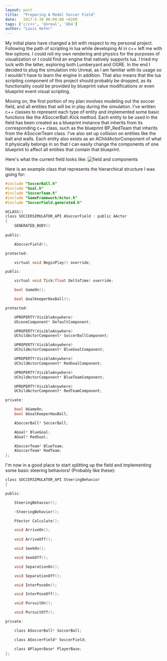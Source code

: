 ```yaml
---
layout: post
title:  "Preparing A Model Soccer Field"
date:   2017-5-30 00:00:00 +0200
tags: ['c/c++', 'Unreal', 'UE4']
author: "Louis Hofer"
---
```


My initial plans have changed a bit with respect to my personal project.
Following the path of scripting in lua while developing AI in c++ left me with few options.
I could roll my own rendering and physics for the purposes of visualization or I could find an engine that natively supports lua.
I tried my luck with the latter, exploring both Lumberyard and OGRE.
In the end I decided to plug the simulation into Unreal, as I am familiar with its usage so I wouldn't have to learn the engine in addition.
That also means that the lua scripting component of this project should probably be dropped, as its functionality could be provided by blueprint value modifications or even blueprint event visual scripting.

Moving on, the first portion of my plan involves modeling out the soccer field, and all entities that will be in play during the simulation.
I've written c++ classes to represent each type of entity and implemented some basic functions like the ASoccerBall::Kick method.
Each entity to be used in the field has been created as a blueprint instance that inherits from its corresponding c++ class, such as the blueprint BP_RedTeam that inherits from the ASoccerTeam class.
I've also set up collision on entities like the ball and walls.
Each entity also exists as an AChildActorComponent of what it physically belongs in so that I can easily change the components of one blueprint to affect all entities that contain that blueprint.

Here's what the current field looks like:
![field and components](http://louishofer.com/images/field%20and%20components.PNG "Field and Components")

Here is an example class that represents the hierarchical structure I was going for:
```c
#include "SoccerBall.h"
#include "Goal.h"
#include "SoccerTeam.h"
#include "GameFramework/Actor.h"
#include "SoccerField.generated.h"

UCLASS()
class SOCCERSIMULATOR_API ASoccerField : public AActor
{
	GENERATED_BODY()
	
public:	

	ASoccerField();

protected:

	virtual void BeginPlay() override;

public:	

	virtual void Tick(float DeltaTime) override;

	bool GameOn();

	bool GoalKeeperHasBall();

protected:

	UPROPERTY(VisibleAnywhere)
	USceneComponent* DefaultComponent;

	UPROPERTY(VisibleAnywhere)
	UChildActorComponent* SoccerBallComponent;

	UPROPERTY(VisibleAnywhere)
	UChildActorComponent* BlueGoalComponent;

	UPROPERTY(VisibleAnywhere)
	UChildActorComponent* RedGoalComponent;

	UPROPERTY(VisibleAnywhere)
	UChildActorComponent* BlueTeamComponent;

	UPROPERTY(VisibleAnywhere)
	UChildActorComponent* RedTeamComponent;

private:

	bool bGameOn;
	bool bGoalKeeperHasBall;

	ASoccerBall* SoccerBall;

	AGoal* BlueGoal;
	AGoal* RedGoal;

	ASoccerTeam* BlueTeam;
	ASoccerTeam* RedTeam;
};
```

I'm now in a good place to start splitting up the field and implementing some basic steering behaviors! (Probably like these):
```c
class SOCCERSIMULATOR_API SteeringBehavior
{

public:

	SteeringBehavior();

	~SteeringBehavior();

	FVector Calculate();

	void ArriveOn();
	
	void ArriveOff();

	void SeekOn();

	void SeekOff();

	void SeparationOn();

	void SeparationOff();

	void InterPoseOn();

	void InterPoseOff();

	void PursuitOn();

	void PursuitOff();

private:

	class ASoccerBall* SoccerBall;

	class ASoccerField* SoccerField;

	class APlayerBase* PlayerBase;
};
```